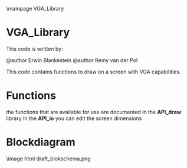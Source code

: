 \mainpage VGA_Library
# VGA_Library

This code is written by:

@author Erwin Blankestein
@author Remy van der Pol

This code contains functions to draw on a screen with VGA capabilities.

# Functions

the functions that are available for use are documented in the **API_draw**  library
in the **API_io** you can edit the screen dimensions

# Blockdiagram
\image html draft_blokschema.png
